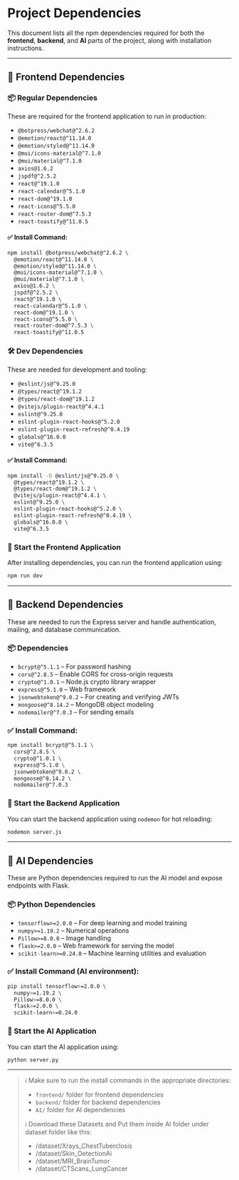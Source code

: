 # Project Dependencies

This document lists all the npm dependencies required for both the **frontend**, **backend**, and **AI** parts of the project, along with installation instructions.

---

## 🎨 Frontend Dependencies

### 📦 Regular Dependencies

These are required for the frontend application to run in production:

- `@botpress/webchat@^2.6.2`
- `@emotion/react@^11.14.0`
- `@emotion/styled@^11.14.0`
- `@mui/icons-material@^7.1.0`
- `@mui/material@^7.1.0`
- `axios@1.6.2`
- `jspdf@^2.5.2`
- `react@^19.1.0`
- `react-calendar@^5.1.0`
- `react-dom@^19.1.0`
- `react-icons@^5.5.0`
- `react-router-dom@^7.5.3`
- `react-toastify@^11.0.5`

#### ✅ Install Command:
```bash
npm install @botpress/webchat@^2.6.2 \
  @emotion/react@^11.14.0 \
  @emotion/styled@^11.14.0 \
  @mui/icons-material@^7.1.0 \
  @mui/material@^7.1.0 \
  axios@1.6.2 \
  jspdf@^2.5.2 \
  react@^19.1.0 \
  react-calendar@^5.1.0 \
  react-dom@^19.1.0 \
  react-icons@^5.5.0 \
  react-router-dom@^7.5.3 \
  react-toastify@^11.0.5
```

### 🛠 Dev Dependencies

These are needed for development and tooling:

- `@eslint/js@^9.25.0`
- `@types/react@^19.1.2`
- `@types/react-dom@^19.1.2`
- `@vitejs/plugin-react@^4.4.1`
- `eslint@^9.25.0`
- `eslint-plugin-react-hooks@^5.2.0`
- `eslint-plugin-react-refresh@^0.4.19`
- `globals@^16.0.0`
- `vite@^6.3.5`

#### ✅ Install Command:
```bash
npm install -D @eslint/js@^9.25.0 \
  @types/react@^19.1.2 \
  @types/react-dom@^19.1.2 \
  @vitejs/plugin-react@^4.4.1 \
  eslint@^9.25.0 \
  eslint-plugin-react-hooks@^5.2.0 \
  eslint-plugin-react-refresh@^0.4.19 \
  globals@^16.0.0 \
  vite@^6.3.5
```

### 🚀 Start the Frontend Application

After installing dependencies, you can run the frontend application using:

```bash
npm run dev
```

---

## 🧠 Backend Dependencies

These are needed to run the Express server and handle authentication, mailing, and database communication.

### 📦 Dependencies

- `bcrypt@^5.1.1` – For password hashing
- `cors@^2.8.5` – Enable CORS for cross-origin requests
- `crypto@^1.0.1` – Node.js crypto library wrapper
- `express@^5.1.0` – Web framework
- `jsonwebtoken@^9.0.2` – For creating and verifying JWTs
- `mongoose@^8.14.2` – MongoDB object modeling
- `nodemailer@^7.0.3` – For sending emails

### ✅ Install Command:
```bash
npm install bcrypt@^5.1.1 \
  cors@^2.8.5 \
  crypto@^1.0.1 \
  express@^5.1.0 \
  jsonwebtoken@^9.0.2 \
  mongoose@^8.14.2 \
  nodemailer@^7.0.3
```

### 🚀 Start the Backend Application

You can start the backend application using `nodemon` for hot reloading:

```bash
nodemon server.js
```

---

## 🤖 AI Dependencies

These are Python dependencies required to run the AI model and expose endpoints with Flask.

### 📦 Python Dependencies

- `tensorflow>=2.0.0` – For deep learning and model training
- `numpy>=1.19.2` – Numerical operations
- `Pillow>=8.0.0` – Image handling
- `flask>=2.0.0` – Web framework for serving the model
- `scikit-learn>=0.24.0` – Machine learning utilities and evaluation

### ✅ Install Command (AI environment):
```bash
pip install tensorflow>=2.0.0 \
  numpy>=1.19.2 \
  Pillow>=8.0.0 \
  flask>=2.0.0 \
  scikit-learn>=0.24.0
```

### 🚀 Start the AI Application

You can start the AI application using:

```bash
python server.py
```

---

> ℹ️ Make sure to run the install commands in the appropriate directories:
> - `frontend/` folder for frontend dependencies
> - `backend/` folder for backend dependencies
> - `AI/` folder for AI dependencies
>
> ℹ️ Download these Datasets and Put them inside AI folder under dataset folder like this:
> - /dataset/Xrays_ChestTuberclosis
> - /dataset/Skin_DetectionAi
> - /dataset/MRI_BrainTumor
> - /dataset/CTScans_LungCancer
